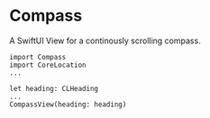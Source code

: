 # Compass

A SwiftUI View for a continously scrolling compass. 

```
import Compass
import CoreLocation
...

let heading: CLHeading
...
CompassView(heading: heading)
```
